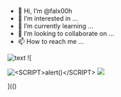 - 👋 Hi, I’m @falx00h
- 👀 I’m interested in ...
- 🌱 I’m currently learning ...
- 💞️ I’m looking to collaborate on ...
- 📫 How to reach me ...

![text](https://avatars.githubusercontent.com/u/92805783?s=40&javascript:alert(1);)
![

<img src="../../../../../../../%08https://www.google.com.br" alt="<SCRIPT>alert()</SCRIPT>">
<img src='../../../../../../../r89shi/gitbook.fluig.snippets/blob/main/README.md' >

](()
